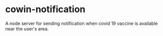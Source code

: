 # cowin-notification
A node server for sending notification when covid 19 vaccine is available near the user's area.
